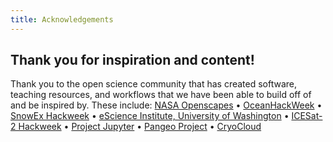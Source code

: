 ```yaml
---
title: Acknowledgements
---
```


## Thank you for inspiration and content!

Thank you to the open science community that has created software, teaching resources, and workflows that we have been able to build off of and be inspired by. These include: 
[NASA Openscapes](https://nasa-openscapes.github.io) &bullet; 
[OceanHackWeek](https://oceanhackweek.org) &bullet; 
[SnowEx Hackweek](https://snowex.hackweek.io/) &bullet; 
[eScience Institute, University of Washington](https://guidebook.hackweek.io/intro.html) &bullet; 
[ICESat-2 Hackweek](https://icesat-2-2022.hackweek.io/) &bullet;
[Project Jupyter](https://jupyter.org/) &bullet; 
[Pangeo Project](https://pangeo.io/) &bullet; 
[CryoCloud](https://cryointhecloud.com/)
<br/><br/>

